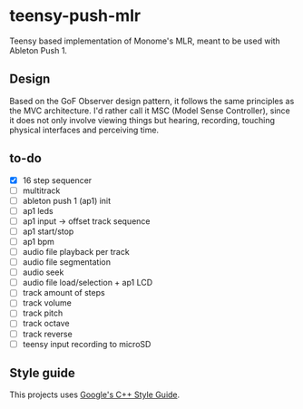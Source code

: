 # teensy-push-mlr
Teensy based implementation of Monome's MLR, meant to be used with Ableton Push 1.

## Design
Based on the GoF Observer design pattern, it follows the same principles as the MVC architecture.
I'd rather call it MSC (Model Sense Controller), since it does not only involve viewing things but hearing, recording, touching physical interfaces and perceiving time.

## to-do
- [x] 16 step sequencer
- [ ] multitrack
- [ ] ableton push 1 (ap1) init
- [ ] ap1 leds
- [ ] ap1 input -> offset track sequence
- [ ] ap1 start/stop
- [ ] ap1 bpm
- [ ] audio file playback per track
- [ ] audio file segmentation
- [ ] audio seek
- [ ] audio file load/selection + ap1 LCD
- [ ] track amount of steps
- [ ] track volume
- [ ] track pitch
- [ ] track octave
- [ ] track reverse
- [ ] teensy input recording to microSD

## Style guide
This projects uses [Google's C++ Style Guide](https://google.github.io/styleguide/cppguide.html).

